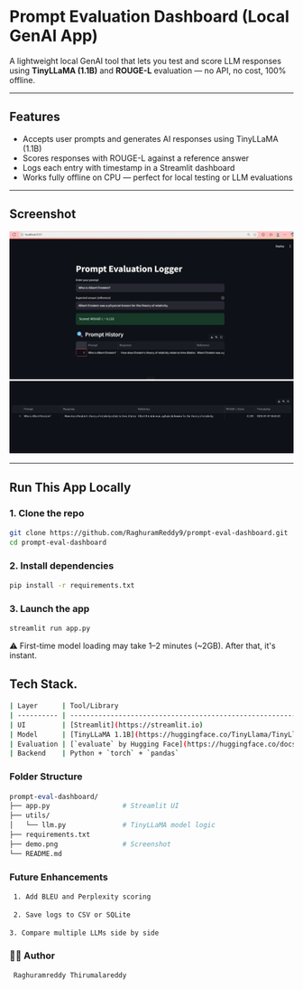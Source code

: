 # Prompt Evaluation Dashboard (Local GenAI App)

A lightweight local GenAI tool that lets you test and score LLM responses using **TinyLLaMA (1.1B)** and **ROUGE-L** evaluation — no API, no cost, 100% offline.

---

## Features

-  Accepts user prompts and generates AI responses using TinyLLaMA (1.1B)
-  Scores responses with ROUGE-L against a reference answer
-  Logs each entry with timestamp in a Streamlit dashboard
-  Works fully offline on CPU — perfect for local testing or LLM evaluations

---

## Screenshot

<img src="demo-1.png" alt="Prompt Evaluation Dashboard" width="800">
<img src="demo.png" alt="Prompt Evaluation Dashboard" width="800">


---

##  Run This App Locally

### 1. Clone the repo
```bash
git clone https://github.com/RaghuramReddy9/prompt-eval-dashboard.git
cd prompt-eval-dashboard
```

### 2. Install dependencies
```bash
pip install -r requirements.txt
```

### 3. Launch the app
```bash
streamlit run app.py
```
⚠️ First-time model loading may take 1–2 minutes (~2GB). After that, it's instant.

##  Tech Stack.
```bash
| Layer      | Tool/Library                                                                                     |
| ---------- | ------------------------------------------------------------------------------------------------ |
| UI         | [Streamlit](https://streamlit.io)                                                                |
| Model      | [TinyLLaMA 1.1B](https://huggingface.co/TinyLlama/TinyLlama-1.1B-Chat-v1.0) (via `transformers`) |
| Evaluation | [`evaluate` by Hugging Face](https://huggingface.co/docs/evaluate)                               |
| Backend    | Python + `torch` + `pandas`                                                                      |
```

### Folder Structure
```perl
prompt-eval-dashboard/
├── app.py                  # Streamlit UI
├── utils/
│   └── llm.py              # TinyLLaMA model logic
├── requirements.txt
├── demo.png                # Screenshot
└── README.md
```
###  Future Enhancements

     1. Add BLEU and Perplexity scoring

     2. Save logs to CSV or SQLite

    3. Compare multiple LLMs side by side

### 👨‍💻 Author
```
 Raghuramreddy Thirumalareddy
```





